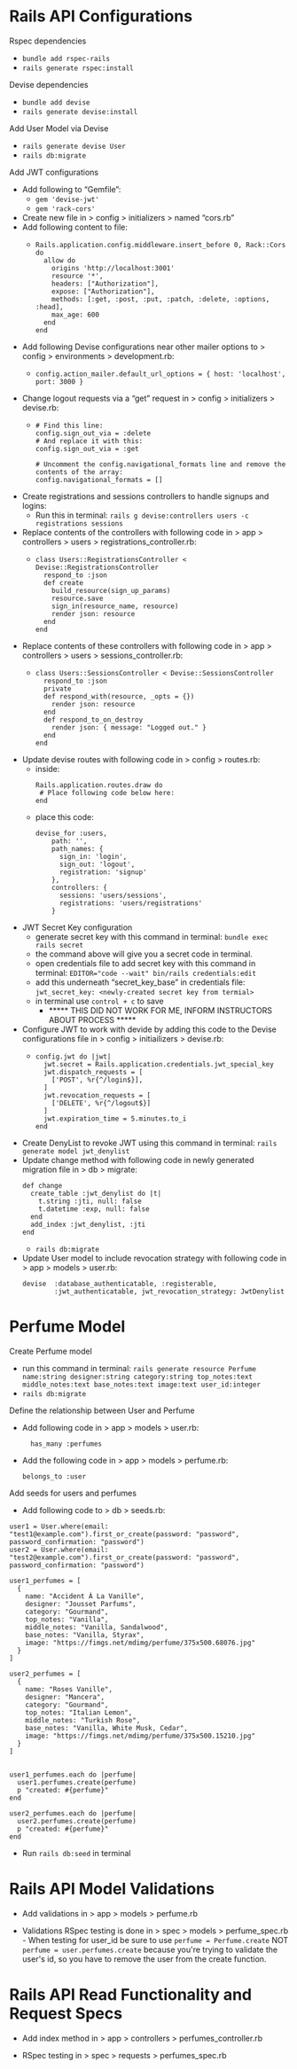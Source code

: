 # Rails API Configurations
Rspec dependencies

- `bundle add rspec-rails`
- `rails generate rspec:install`

Devise dependencies

- `bundle add devise`
- `rails generate devise:install`

Add User Model via Devise

- `rails generate devise User`
- `rails db:migrate`

Add JWT configurations

- Add following to “Gemfile”:
  - `gem 'devise-jwt'`
  - `gem 'rack-cors'`
- Create new file in > config > initializers > named “cors.rb”
- Add following content to file:
  - ```
    Rails.application.config.middleware.insert_before 0, Rack::Cors do
      allow do
        origins 'http://localhost:3001'
        resource '*',
        headers: ["Authorization"],
        expose: ["Authorization"],
        methods: [:get, :post, :put, :patch, :delete, :options, :head],
        max_age: 600
      end
    end
    ```
- Add following Devise configurations near other mailer options to > config > environments > development.rb:
  - ```
    config.action_mailer.default_url_options = { host: 'localhost', port: 3000 }
    ```
- Change logout requests via a “get” request in > config > initializers > devise.rb:
  - ```
    # Find this line:
    config.sign_out_via = :delete
    # And replace it with this:
    config.sign_out_via = :get

    # Uncomment the config.navigational_formats line and remove the contents of the array:
    config.navigational_formats = []
    ```
- Create registrations and sessions controllers to handle signups and logins:
  - Run this in terminal: `rails g devise:controllers users -c registrations sessions`
- Replace contents of the controllers with following code in > app > controllers > users > registrations_controller.rb:
  - ```
    class Users::RegistrationsController < Devise::RegistrationsController
      respond_to :json
      def create
        build_resource(sign_up_params)
        resource.save
        sign_in(resource_name, resource)
        render json: resource
      end
    end
    ```
- Replace contents of these controllers with following code in > app > controllers > users > sessions_controller.rb:
  - ```
    class Users::SessionsController < Devise::SessionsController
      respond_to :json
      private
      def respond_with(resource, _opts = {})
        render json: resource
      end
      def respond_to_on_destroy
        render json: { message: "Logged out." }
      end
    end
    ```
- Update devise routes with following code  in > config > routes.rb:
  - inside:
    ```
    Rails.application.routes.draw do
     # Place following code below here:
    end
    ```
  - place this code:
    ```
    devise_for :users,
        path: '',
        path_names: {
          sign_in: 'login',
          sign_out: 'logout',
          registration: 'signup'
        },
        controllers: {
          sessions: 'users/sessions',
          registrations: 'users/registrations'
        }
    ```
- JWT Secret Key configuration
  - generate secret key with this command in terminal: `bundle exec rails secret`
  - the command above will give you a secret code in terminal.
  - open credentials file to add secret key with this command in terminal: `EDITOR="code --wait" bin/rails credentials:edit`
  - add this underneath “secret\_key\_base” in credentials file: `jwt_secret_key: <newly-created secret key from termial>`
  - in terminal use `control + c` to save
    - \*\*\*\*\* THIS DID NOT WORK FOR ME, INFORM INSTRUCTORS ABOUT PROCESS \*\*\*\*\*
- Configure JWT to work with devide by adding this code to the  Devise configurations file in > config > initiailizers > devise.rb:
  - ```
    config.jwt do |jwt|
      jwt.secret = Rails.application.credentials.jwt_special_key
      jwt.dispatch_requests = [
        ['POST', %r{^/login$}],
      ]
      jwt.revocation_requests = [
        ['DELETE', %r{^/logout$}]
      ]
      jwt.expiration_time = 5.minutes.to_i
    end
    ```
- Create  DenyList to revoke JWT using this command in terminal: `rails generate model jwt_denylist`
- Update change method with following code in newly generated migration file in > db > migrate:
  ```
  def change
    create_table :jwt_denylist do |t|
      t.string :jti, null: false
      t.datetime :exp, null: false
    end
    add_index :jwt_denylist, :jti
  end
  ```
  - `rails db:migrate`
- Update User model to include revocation strategy with following code in > app > models > user.rb:
  ```
  devise  :database_authenticatable, :registerable,
          :jwt_authenticatable, jwt_revocation_strategy: JwtDenylist
  ```
# Perfume Model
Create Perfume model

- run this command in terminal: `rails generate resource Perfume name:string designer:string category:string top_notes:text middle_notes:text base_notes:text image:text user_id:integer`
- `rails db:migrate`

Define the relationship between User and Perfume

- Add following code in > app > models > user.rb:
  ```
    has_many :perfumes
  ```
- Add the following code in > app > models > perfume.rb:
  ```
  belongs_to :user
  ```

Add seeds for users and perfumes

- Add following code to > db > seeds.rb:

```
user1 = User.where(email: "test1@example.com").first_or_create(password: "password", password_confirmation: "password")
user2 = User.where(email: "test2@example.com").first_or_create(password: "password", password_confirmation: "password")

user1_perfumes = [
  {
    name: "Accident À La Vanille",
    designer: "Jousset Parfums",
    category: "Gourmand",
    top_notes: "Vanilla",
    middle_notes: "Vanilla, Sandalwood",
    base_notes: "Vanilla, Styrax",
    image: "https://fimgs.net/mdimg/perfume/375x500.68076.jpg"
  }
]

user2_perfumes = [
  {
    name: "Roses Vanille",
    designer: "Mancera",
    category: "Gourmand",
    top_notes: "Italian Lemon",
    middle_notes: "Turkish Rose",
    base_notes: "Vanilla, White Musk, Cedar",
    image: "https://fimgs.net/mdimg/perfume/375x500.15210.jpg"
  }
]


user1_perfumes.each do |perfume|
  user1.perfumes.create(perfume)
  p "created: #{perfume}"
end

user2_perfumes.each do |perfume|
  user2.perfumes.create(perfume)
  p "created: #{perfume}"
end
```
- Run `rails db:seed` in terminal

# Rails API Model Validations

- Add validations in > app > models > perfume.rb

- Validations RSpec testing is done in > spec > models > perfume_spec.rb
      - When testing for user_id be sure to use `perfume = Perfume.create` NOT `perfume = user.perfumes.create` because you're trying to validate the user's id, so you have to remove the user from the create function.

# Rails API Read Functionality and Request Specs

- Add index method in > app > controllers > perfumes_controller.rb

- RSpec testing in > spec > requests > perfumes_spec.rb